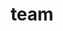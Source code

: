 ---
layout: profiles
permalink: /team/
title: team
description: If you want to go fast, go alone; if you want to go far, go together.
nav: true
nav_order: 2

profiles:
  # if you want to include more than one profile, just replicate the following block
  # and create one content file for each profile inside _pages/
  - align: left
    image: pic_zhangl.png
    content: about_zhangl.md
    image_circular: false # crops the image to make it circular
    more_info: >
    
  - align: left
    image: pic_suns.jpg
    content: about_suns.md
    image_circular: false # crops the image to make it circular
    more_info: >

  - align: left
    image: pic_chenh.jpeg
    content: about_chenh.md
    image_circular: false # crops the image to make it circular
    more_info: >

  - align: left
    image: pic_yous.jpg
    content: about_chenh.md
    image_circular: false # crops the image to make it circular
    more_info: >

  - align: left
    image: pic_fanr.jpg
    content: about_fanr.md
    image_circular: false # crops the image to make it circular
    more_info: >



---